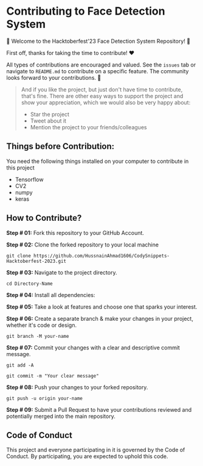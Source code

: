 # Contributing to Face Detection System
🎉 Welcome to the Hacktoberfest'23 Face Detection System Repository! 🎉

First off, thanks for taking the time to contribute! ❤️

All types of contributions are encouraged and valued. See the `issues` tab or navigate to `README.md` to contribute on a specific feature. The community looks forward to your contributions. 🎉

> And if you like the project, but just don't have time to contribute, that's fine. There are other easy ways to support the project and show your appreciation, which we would also be very happy about:
> - Star the project
> - Tweet about it
> - Mention the project to your friends/colleagues


## Things before Contribution:
You need the following things installed on your computer to contribute in this project
- Tensorflow
- CV2
- numpy
- keras
  
## How to Contribute?
**Step # 01:**
Fork this repository to your GitHub Account.

**Step # 02:**
Clone the forked repository to your local machine
```
git clone https://github.com/HussnainAhmad1606/CodySnippets-Hacktoberfest-2023.git
```

**Step # 03:**
Navigate to the project directory.
```
cd Directory-Name
```

**Step # 04:**
Install all dependencies:

**Step # 05:**
Take a look at features and choose one that sparks your interest.


**Step # 06:**
Create a separate branch & make your changes in your project, whether it's code or design.
```
git branch -M your-name
```



**Step # 07:**
Commit your changes with a clear and descriptive commit message.
```
git add -A
```
```
git commit -m "Your clear message"
```

**Step # 08:**
Push your changes to your forked repository.
```
git push -u origin your-name
```

**Step # 09:**
Submit a Pull Request to have your contributions reviewed and potentially merged into the main repository.


## Code of Conduct
This project and everyone participating in it is governed by the Code of Conduct.
By participating, you are expected to uphold this code.
